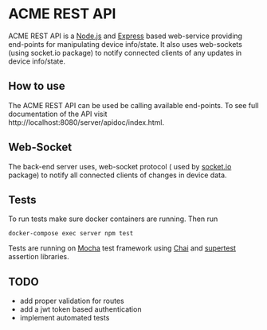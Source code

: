 # ACME REST API
ACME REST API is a [Node.js](https://nodejs.org/) and [Express](http://expressjs.com/) based web-service providing end-points for manipulating device info/state. It also uses web-sockets (using socket.io package) to notify connected clients of any updates in device info/state.

## How to use
The ACME REST API can be used be calling available end-points.
To see full documentation of the API visit http://localhost:8080/server/apidoc/index.html.

## Web-Socket
The back-end server uses, web-socket protocol ( used by [socket.io](https://socket.io/) package) to notify all connected clients of changes in device data.

## Tests
To run tests make sure docker containers are running. Then run 

    docker-compose exec server npm test

Tests are running on [Mocha](https://mochajs.org/) test framework using [Chai](https://www.chaijs.com/) and [supertest](https://www.npmjs.com/package/supertest) assertion libraries.

## TODO
- add proper validation for routes
- add a jwt token based authentication
- implement automated tests